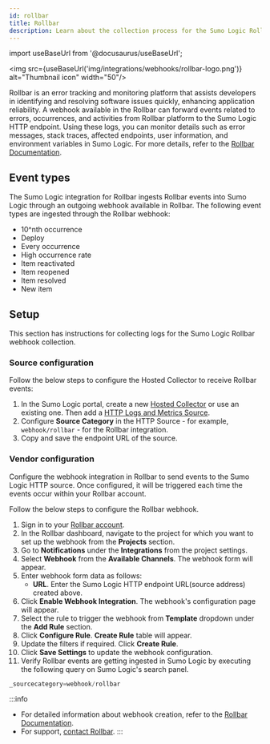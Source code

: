 ```yaml
---
id: rollbar
title: Rollbar
description: Learn about the collection process for the Sumo Logic Rollbar integration.
---
```


import useBaseUrl from '@docusaurus/useBaseUrl';

<img src={useBaseUrl('img/integrations/webhooks/rollbar-logo.png')} alt="Thumbnail icon" width="50"/>

Rollbar is an error tracking and monitoring platform that assists developers in identifying and resolving software issues quickly, enhancing application reliability. A webhook available in the Rollbar can forward events related to errors, occurrences, and activities from Rollbar platform to the Sumo Logic HTTP endpoint. Using these logs, you can monitor details such as error messages, stack traces, affected endpoints, user information, and environment variables in Sumo Logic. For more details, refer to the [Rollbar Documentation](https://docs.rollbar.com/docs).

## Event types

The Sumo Logic integration for Rollbar ingests Rollbar events into Sumo Logic through an outgoing webhook available in Rollbar. The following event types are ingested through the Rollbar webhook:
- 10^nth occurrence
- Deploy
- Every occurrence
- High occurrence rate
- Item reactivated
- Item reopened
- Item resolved
- New item

## Setup

This section has instructions for collecting logs for the Sumo Logic Rollbar webhook collection.

### Source configuration

Follow the below steps to configure the Hosted Collector to receive Rollbar events:

1. In the Sumo Logic portal, create a new [Hosted Collector](/docs/send-data/hosted-collectors/configure-hosted-collector/) or use an existing one. Then add a [HTTP Logs and Metrics Source](/docs/send-data/hosted-collectors/http-source/logs-metrics/#configure-an-httplogs-and-metrics-source).
2. Configure **Source Category** in the HTTP Source - for example, `webhook/rollbar` - for the Rollbar integration.
3. Copy and save the endpoint URL of the source.

### Vendor configuration

Configure the webhook integration in Rollbar to send events to the Sumo Logic HTTP source. Once configured, it will be triggered each time the events occur within your Rollbar account.

Follow the below steps to configure the Rollbar webhook.

1. Sign in to your [Rollbar account](https://rollbar.com/login/).
2. In the Rollbar dashboard, navigate to the project for which you want to set up the webhook from the **Projects** section.
3. Go to **Notifications** under the **Integrations** from the project settings.
4. Select **Webhook** from the **Available Channels**. The webhook form will appear.
5. Enter webhook form data as follows:
    - **URL**. Enter the Sumo Logic HTTP endpoint URL(source address) created above.
6. Click **Enable Webhook Integration**. The webhook's configuration page will appear.
7. Select the rule to trigger the webhook from **Template** dropdown under the **Add Rule** section.
8. Click **Configure Rule**. **Create Rule** table will appear.
9. Update the filters if required. Click **Create Rule**.
10. Click **Save Settings** to update the webhook configuration.
11. Verify Rollbar events are getting ingested in Sumo Logic by executing the following query on Sumo Logic's search panel.
  ```sql
  _sourcecategory=webhook/rollbar
  ```

:::info
- For detailed information about webhook creation, refer to the [Rollbar Documentation](https://docs.rollbar.com/docs/webhooks#configuration).
- For support, [contact Rollbar](https://rollbar.com/contact/?inquiryType=Support).
:::
